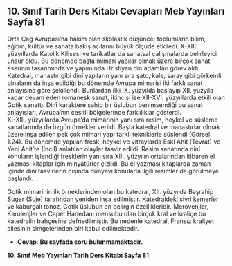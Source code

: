 ## 10. Sınıf Tarih Ders Kitabı Cevapları Meb Yayınları Sayfa 81

Orta Çağ Avrupası’na hâkim olan skolastik düşünce; toplumların bilim, eğitim, kültür ve sanata bakış açılarını büyük ölçüde etkiledi. X-XIII. yüzyıllarda Katolik Kilisesi ve tarikatlar da sanatsal çalışmalarda belirleyici unsur oldu. Bu dönemde başta mimari yapılar olmak üzere birçok sanat eserinin tasarımında ve yapımında Hristiyan din adamları görev aldı.  
 Katedral, manastır gibi dinî yapıların yanı sıra şato, kale, saray gibi görkemli binaların da inşa edildiği bu dönemde Avrupa mimarisi iki farklı sanat anlayışına göre şekillendi. Bunlardan ilki IX. yüzyılda başlayıp XII. yüzyıla kadar devam eden romanesk sanat, ikincisi ise XII-XVI. yüzyıllarda etkili olan Gotik sanattı. Dinî karaktere sahip bir üslubun benimsendiği bu sanat anlayışları, Avrupa’nın çeşitli bölgelerinde farklılıklar gösterdi.  
 XI-XIII. yüzyıllarda Avrupa’da mimarinin yanı sıra resim, heykel ve süsleme sanatlarında da özgün örnekler verildi. Başta katedral ve manastırlar olmak üzere inşa edilen pek çok mimari yapı farklı tekniklerle süslendi (Görsel 1.24). Bu dönemde yapılan fresk, heykel ve vitraylarda Eski Ahit (Tevrat) ve Yeni Ahit’te (İncil) anlatılan olaylar tasvir edildi. Resim sanatında dinî konuların işlendiği fresklerin yanı sıra XIII. yüzyılın ortalarından itibaren el yazması kitaplar için minyatürler çizildi. Bu el yazması kitaplarda zaman içinde dinî tasvirlerin dışında dünyevi konularla ilgili resimler de görülmeye başlandı.

Gotik mimarinin ilk örneklerinden olan bu katedral, XII. yüzyılda Başrahip Suger (Suje) tarafından yeniden inşa edilmiştir. Katedraldeki sivri kemerler ve kaburgalı tonoz, Gotik üslubun en belirgin özellikleridir. Merovenjler, Karolenjler ve Capet Hanedanı mensubu olan birçok kral ve kraliçe bu katedralin bahçesine defnedilmiştir. Bu nedenle katedral, Fransız kraliyet ailesinin simgelerinden biri kabul edilmektedir.

* **Cevap**: **Bu sayfada soru bulunmamaktadır.**

**10. Sınıf Meb Yayınları Tarih Ders Kitabı Sayfa 81**